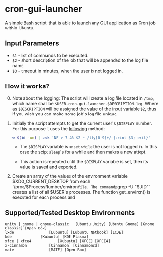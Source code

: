 # cron-gui-launcher

A simple Bash script, that is able to launch any GUI application as Cron job within Ubuntu.

## Input Parameters

- `$1` - list of commands to be executed.
- `$2` - short description of the job that will be appended to the log file name.
- `$3` - timeout in minutes, when the user is not logged in.

## How it works?

0. Note about the logging: The script will create a log file located in `/tmp`, which name shall be `$USER-cron-gui-launcher-$DESCRIPTION.log`. Where as `$DESCRIPTION` will be assigned the value of the input variable `$2`, thus if you wish you can make some job's log file unique.

1. Initially the script attempts to get the current user's `$DISPLAY` number. For this purpose it uses the <a href="https://askubuntu.com/a/744751/566421">following</a> method:

	````bash
	w $(id -un) | awk 'NF > 7 && $2 ~ /tty[0-9]+/ {print $3; exit}'
	````
   
   - The `$DISPLAY` variable is `unset` `while` the user is not logged in. In this case the scipt `sleep`'s for a while and then makes a new attept.
   
   - This action is repeated until the `$DISPLAY` variable is set, then its value is saved and exported. 

2. Create an array of the values of the environment variable $XDG_CURRENT_DESKTOP from each `/proc/$ProcessNumber/environ` file. The command `pgrep -U "$UID"` creates a list of all $USER's processes. The function get_environ() is executed for each process and 

## Supported/Tested Desktop Environments

	
	unity | gnome | gnome-classic 	[Ubuntu Unity] [Ubuntu Gnome] [Gnome Classic] [Open Box]
	lxde				[Lubuntu] [Lubuntu Netbook] [LXDE]
	kde				[Kubuntu] [KDE Plasma]
	xfce | xfce4			[Xubuntu] [XFCE] [XFCE4]
	x-cinnamon			[Cinnamon] [Cinnamon2d]
	mate 				[MATE] [Open Box]
	



